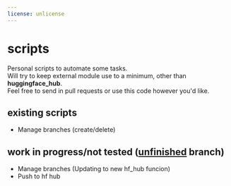 ```yaml
---
license: unlicense
---
```

# scripts

Personal scripts to automate some tasks.\
Will try to keep external module use to a minimum, other than **huggingface_hub**.\
Feel free to send in pull requests or use this code however you'd like.

## existing scripts

- Manage branches (create/delete)

## work in progress/not tested ([unfinished](https://huggingface.co/Anthonyg5005/hf-scripts/tree/unfinished) branch)

- Manage branches (Updating to new hf_hub funcion)
- Push to hf hub
